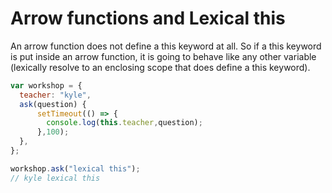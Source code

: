 # Arrow functions and Lexical this
An arrow function does not define a this keyword at all. So if a this keyword is put inside an arrow function, it is going to behave like any other variable (lexically resolve to an enclosing scope that does define a this keyword).

```javascript
var workshop = {
  teacher: "kyle",
  ask(question) {
      setTimeout(() => {
        console.log(this.teacher,question);
      },100);
  },
};

workshop.ask("lexical this");
// kyle lexical this
```
